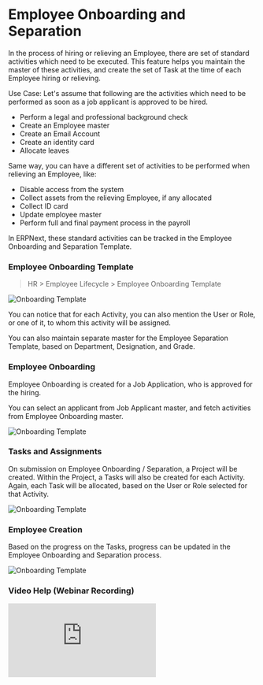 # Employee Onboarding and Separation

In the process of hiring or relieving an Employee, there are set of standard activities which need to be executed. This feature helps you maintain the master of these activities, and create the set of Task at the time of each Employee hiring or relieving.

Use Case: Let's assume that following are the activities which need to be performed as soon as a job applicant is approved to be hired.

- Perform a legal and professional background check
- Create an Employee master
- Create an Email Account
- Create an identity card
- Allocate leaves

Same way, you can have a different set of activities to be performed when relieving an Employee, like:

- Disable access from the system
- Collect assets from the relieving Employee, if any allocated
- Collect ID card
- Update employee master
- Perform full and final payment process in the payroll

In ERPNext, these standard activities can be tracked in the Employee Onboarding and Separation Template.

### Employee Onboarding Template

> HR > Employee Lifecycle > Employee Onboarding Template

<img class="screenshot" alt="Onboarding Template" src="{{docs_base_url}}/assets/img/human-resources/onboarding-template.png">

You can notice that for each Activity, you can also mention the User or Role, or one of it, to whom this activity will be assigned.

You can also maintain separate master for the Employee Separation Template, based on Department, Designation, and Grade.

### Employee Onboarding

Employee Onboarding is created for a Job Application, who is approved for the hiring.

You can select an applicant from Job Applicant master, and fetch activities from Employee Onboarding master.

<img class="screenshot" alt="Onboarding Template" src="{{docs_base_url}}/assets/img/human-resources/onboarding.png">

### Tasks and Assignments

On submission on Employee Onboarding / Separation, a Project will be created. Within the Project, a Tasks will also be created for each Activity. Again, each Task will be allocated, based on the User or Role selected for that Activity.

<img class="screenshot" alt="Onboarding Template" src="{{docs_base_url}}/assets/img/human-resources/onboarding-tasks.gif">

### Employee Creation

Based on the progress on the Tasks, progress can be updated in the Employee Onboarding and Separation process.

<img class="screenshot" alt="Onboarding Template" src="{{docs_base_url}}/assets/img/human-resources/onboarding-employee.png">

### Video Help (Webinar Recording)

<div class="embed-container">
  <iframe src="https://www.youtube.com/embed/2zbMW1YKtWo" frameborder="0" allow="autoplay; encrypted-media" allowfullscreen>
  </iframe>
</div>
